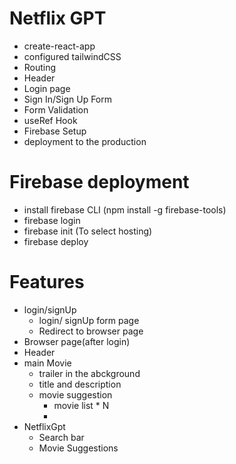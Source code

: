 # Netflix GPT

- create-react-app
- configured tailwindCSS
- Routing 
- Header
- Login page
- Sign In/Sign Up Form
- Form Validation
- useRef Hook
- Firebase  Setup
- deployment to the production


# Firebase deployment
- install firebase CLI (npm install -g firebase-tools)
- firebase login
- firebase init (To select hosting)
- firebase deploy

# Features
- login/signUp
    - login/ signUp form page
    - Redirect to browser page
- Browser page(after login)
- Header
- main Movie
    - trailer in the abckground
    - title and description
    - movie suggestion
        - movie list * N
        -
- NetflixGpt
    - Search bar
    - Movie Suggestions